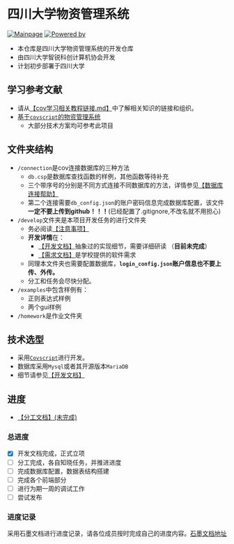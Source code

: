 # 四川大学物资管理系统

[![Mainpage](https://img.shields.io/badge/主页-SCU_Property_Manager-orange)](https://github.com/scu-covariant/scu-PM)
[![Powered by](https://img.shields.io/badge/开发-四川大学智锐科创计算机社团-blue)](https://github.com/scu-covariant/)
</div>

+ 本仓库是四川大学物资管理系统的开发仓库
+ 由四川大学智锐科创计算机协会开发
+ 计划初步部署于四川大学
## 学习参考文献
+ 请从[【cov学习相关教程链接.md】](/docs/cov学习相关教程连接.md)中了解相关知识的链接和组织。
+ [基于`covscript`的物资管理系统](https://github.com/chengdu-zhirui/property-manager)
  + 大部分技术方案均可参考此项目
## 文件夹结构
+ `/connection`是cov连接数据库的三种方法
  + `db.csp`是数据库查找函数的样例，其他函数等待补充
  + 三个带序号的分别是不同方式连接不同数据库的方法，详情参见[【数据库连接帮助】](connection/help.md)
  + 第二个连接需要`db_config.json`的账户密码信息完成数据库配置，该文件**一定不要上传到github！！！**(已经配置了.gitignore,不改名就不用担心)
+ `/develop`文件夹是本项目开发任务的进行文件夹
  + 务必阅读[【注意事项】](develop/开发注意事项.md)
  + **开发详情**在：
    + [【开发文档】](docs/develop.md)抽象过的实现细节，需要详细研读 （**目前未完成**）
    + [【需求文档】](Requirement.md)是学校提供的软件需求
  + 同理本文件夹也需要配置数据库，**`login_config.json`账户信息也不要上传、外传。**
  + 分工和任务会尽快分配。
+ `/examples`中包含样例有：
  + 正则表达式样例
  + 两个gui样例
+ `/homework`是作业文件夹
## 技术选型
+ 采用[`Covscript`]()进行开发。
+ 数据库采用`Mysql`或者其开源版本`MariaDB`
+ 细节请参见[【开发文档】](docs/develop.md)

## 进度
+ [【分工文档】(未完成)](docs/分工文档.md)
### 总进度
- [x] 开发文档完成，正式立项
- [ ] 分工完成，各自知晓任务，并推进进度
- [ ] 完成数据库配置，数据表结构搭建
- [ ] 完成各个前端部分
- [ ] 进行为期一周的调试工作
- [ ] 尝试发布
### 进度记录
采用石墨文档进行进度记录，请各位成员按时完成自己的进度内容。[石墨文档地址](https://shimo.im/docs/vVAXV24x9ntb4Eqm)